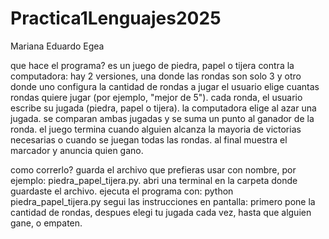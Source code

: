 # Practica1Lenguajes2025

Mariana Eduardo Egea

que hace el programa? 
    es un juego de piedra, papel o tijera contra la computadora:
    hay 2 versiones, una donde las rondas son solo 3 y otro donde uno configura la cantidad de rondas a jugar
    el usuario elige cuantas rondas quiere jugar (por ejemplo, "mejor de 5").
    cada ronda, el usuario escribe su jugada (piedra, papel o tijera).
    la computadora elige al azar una jugada.
    se comparan ambas jugadas y se suma un punto al ganador de la ronda.
    el juego termina cuando alguien alcanza la mayoria de victorias necesarias o cuando se juegan todas las rondas.
    al final muestra el marcador y anuncia quien gano.

como correrlo?
    guarda el archivo que prefieras usar con nombre, por ejemplo: piedra_papel_tijera.py.
    abri una terminal en la carpeta donde guardaste el archivo.
    ejecuta el programa con:
        python piedra_papel_tijera.py
    segui las instrucciones en pantalla: primero pone la cantidad de rondas, despues elegi tu jugada cada vez, hasta que alguien gane, o empaten.
